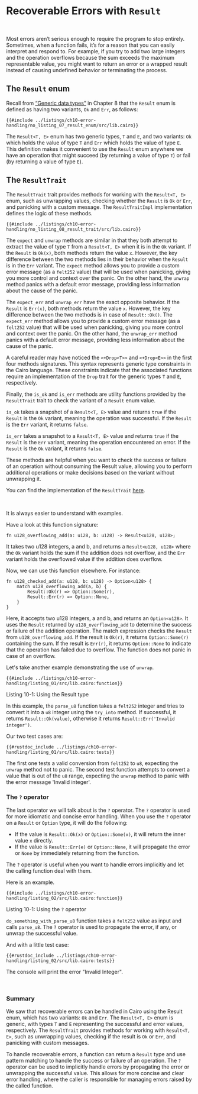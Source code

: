 # Recoverable Errors with `Result`

<br />

Most errors aren’t serious enough to require the program to stop entirely. Sometimes, when a function fails, it’s for a reason that you can easily interpret and respond to. For example, if you try to add two large integers and the operation overflows because the sum exceeds the maximum representable value, you might want to return an error or a wrapped result instead of causing undefined behavior or terminating the process.

## The `Result` enum

Recall from [“Generic data types”](ch08-01-generic-data-types.md#enums) in Chapter 8 that the `Result` enum is defined as having two variants, `Ok` and `Err`, as follows:

```rust,noplayground
{{#include ../listings/ch10-error-handling/no_listing_07_result_enum/src/lib.cairo}}
```

The `Result<T, E>` enum has two generic types, `T` and `E`, and two variants: `Ok` which holds the value of type `T` and `Err` which holds the value of type `E`. This definition makes it convenient to use the `Result` enum anywhere we have an operation that might succeed (by returning a value of type `T`) or fail (by returning a value of type `E`).

## The `ResultTrait`

The `ResultTrait` trait provides methods for working with the `Result<T, E>` enum, such as unwrapping values, checking whether the `Result` is `Ok` or `Err`, and panicking with a custom message. The `ResultTraitImpl` implementation defines the logic of these methods.

```rust,noplayground
{{#include ../listings/ch10-error-handling/no_listing_08_result_trait/src/lib.cairo}}
```

The `expect` and `unwrap` methods are similar in that they both attempt to extract the value of type `T` from a `Result<T, E>` when it is in the `Ok` variant. If the `Result` is `Ok(x)`, both methods return the value `x`. However, the key difference between the two methods lies in their behavior when the `Result` is in the `Err` variant. The `expect` method allows you to provide a custom error message (as a `felt252` value) that will be used when panicking, giving you more control and context over the panic. On the other hand, the `unwrap` method panics with a default error message, providing less information about the cause of the panic.

The `expect_err` and `unwrap_err` have the exact opposite behavior. If the `Result` is `Err(x)`, both methods return the value `x`. However, the key difference between the two methods is in case of `Result::Ok()`. The `expect_err` method allows you to provide a custom error message (as a `felt252` value) that will be used when panicking, giving you more control and context over the panic. On the other hand, the `unwrap_err` method panics with a default error message, providing less information about the cause of the panic.

A careful reader may have noticed the `<+Drop<T>>` and `<+Drop<E>>` in the first four methods signatures. This syntax represents generic type constraints in the Cairo language. These constraints indicate that the associated functions require an implementation of the `Drop` trait for the generic types `T` and `E`, respectively.

Finally, the `is_ok` and `is_err` methods are utility functions provided by the `ResultTrait` trait to check the variant of a `Result` enum value.

`is_ok` takes a snapshot of a `Result<T, E>` value and returns `true` if the `Result` is the `Ok` variant, meaning the operation was successful. If the `Result` is the `Err` variant, it returns `false`.

`is_err` takes a snapshot to a `Result<T, E>` value and returns `true` if the `Result` is the `Err` variant, meaning the operation encountered an error. If the `Result` is the `Ok` variant, it returns `false`.

These methods are helpful when you want to check the success or failure of an operation without consuming the Result value, allowing you to perform additional operations or make decisions based on the variant without unwrapping it.

You can find the implementation of the `ResultTrait` [here](https://github.com/starkware-libs/cairo/blob/main/corelib/src/result.cairo#L20).

<br />

It is always easier to understand with examples.

Have a look at this function signature:

```rust,noplayground
fn u128_overflowing_add(a: u128, b: u128) -> Result<u128, u128>;
```

It takes two u128 integers, a and b, and returns a `Result<u128, u128>` where the `Ok` variant holds the sum if the addition does not overflow, and the `Err` variant holds the overflowed value if the addition does overflow.

Now, we can use this function elsewhere. For instance:

```rust,noplayground
fn u128_checked_add(a: u128, b: u128) -> Option<u128> {
    match u128_overflowing_add(a, b) {
        Result::Ok(r) => Option::Some(r),
        Result::Err(r) => Option::None,
    }
}
```

Here, it accepts two u128 integers, a and b, and returns an `Option<u128>`. It uses the `Result` returned by `u128_overflowing_add` to determine the success or failure of the addition operation. The match expression checks the `Result` from `u128_overflowing_add`. If the result is `Ok(r)`, it returns `Option::Some(r)` containing the sum. If the result is `Err(r)`, it returns `Option::None` to indicate that the operation has failed due to overflow. The function does not panic in case of an overflow.

Let's take another example demonstrating the use of `unwrap`.

```rust,noplayground
{{#include ../listings/ch10-error-handling/listing_01/src/lib.cairo:function}}
```

<span class="caption">Listing 10-1: Using the Result type</span>

In this example, the `parse_u8` function takes a `felt252` integer and tries to convert it into a `u8` integer using the `try_into` method. If successful, it returns `Result::Ok(value)`, otherwise it returns `Result::Err('Invalid integer')`.

Our two test cases are:

```rust,noplayground
{{#rustdoc_include ../listings/ch10-error-handling/listing_01/src/lib.cairo:tests}}
```

The first one tests a valid conversion from `felt252` to `u8`, expecting the `unwrap` method not to panic. The second test function attempts to convert a value that is out of the `u8` range, expecting the `unwrap` method to panic with the error message 'Invalid integer'.

### The `?` operator

The last operator we will talk about is the `?` operator. The `?` operator is used for more idiomatic and concise error handling. When you use the `?` operator on a `Result` or `Option` type, it will do the following:

- If the value is `Result::Ok(x)` or `Option::Some(x)`, it will return the inner value `x` directly.
- If the value is `Result::Err(e)` or `Option::None`, it will propagate the error or `None` by immediately returning from the function.

The `?` operator is useful when you want to handle errors implicitly and let the calling function deal with them.

Here is an example.

```rust,noplayground
{{#include ../listings/ch10-error-handling/listing_02/src/lib.cairo:function}}
```

<span class="caption">Listing 10-1: Using the `?` operator</span>

`do_something_with_parse_u8` function takes a `felt252` value as input and calls `parse_u8`. The `?` operator is used to propagate the error, if any, or unwrap the successful value.

And with a little test case:

```rust,noplayground
{{#rustdoc_include ../listings/ch10-error-handling/listing_02/src/lib.cairo:tests}}
```

The console will print the error "Invalid Integer".

<br/>

### Summary

We saw that recoverable errors can be handled in Cairo using the Result enum, which has two variants: `Ok` and `Err`. The `Result<T, E>` enum is generic, with types `T` and `E` representing the successful and error values, respectively. The `ResultTrait` provides methods for working with `Result<T, E>`, such as unwrapping values, checking if the result is `Ok` or `Err`, and panicking with custom messages.

To handle recoverable errors, a function can return a `Result` type and use pattern matching to handle the success or failure of an operation. The `?` operator can be used to implicitly handle errors by propagating the error or unwrapping the successful value. This allows for more concise and clear error handling, where the caller is responsible for managing errors raised by the called function.

